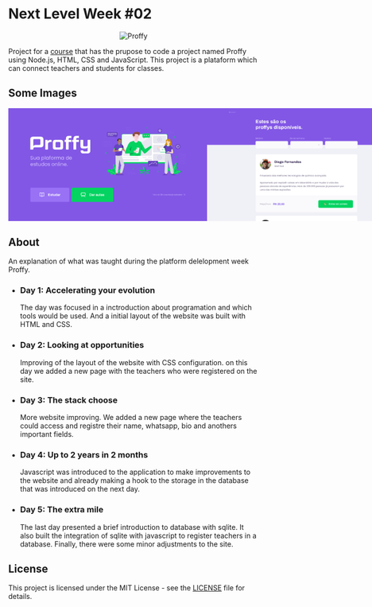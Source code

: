 # Next Level Week #02

<div align="center">
    <img alt="Proffy" src"https://github.com/juniorcl/next-level-week-2/blob/master/.github/logo.png">
</div>

Project for a [course](https://nextlevelweek.com/episodios/omnistack/2/edicao/2) that has the prupose to code a project named Proffy using Node.js, HTML, CSS and JavaScript. This project is a plataform which can connect teachers and students for classes.

## Some Images
<div align="center">
  <div style="display: flex; flex-direction: 'row'; align-items: 'center';">
    <img alt="Web" src="https://github.com/juniorcl/next-level-week-2/blob/master/.github/web-landing.png" width="400px">
    <img alt="Web" src="https://github.com/juniorcl/next-level-week-2/blob/master/.github/web-list.png" width="400px">
  </div>
</div>

## About
An explanation of what was taught during the platform delelopment week Proffy.

- ### Day 1: Accelerating your evolution
    The day was focused in a inctroduction about programation and which tools would be used. And a initial layout of the website was built with HTML and CSS.

- ### Day 2: Looking at opportunities
    Improving of the layout of the website with CSS configuration. on this day we added a new page with the teachers who were registered on the site.

- ### Day 3: The stack choose
    More website improving. We added a new page where the teachers could access and registre their name, whatsapp, bio and anothers important fields.

- ### Day 4: Up to 2 years in 2 months
    Javascript was introduced to the application to make improvements to the website and already making a hook to the storage in the database that was introduced on the next day.

- ### Day 5: The extra mile
    The last day presented a brief introduction to database with sqlite. It also built the integration of sqlite with javascript to register teachers in a database. Finally, there were some minor adjustments to the site.

## License
This project is licensed under the MIT License - see the [LICENSE](LICENSE) file for details.